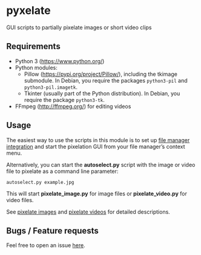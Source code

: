 # pyxelate

GUI scripts to partially pixelate images or short video clips

## Requirements

- Python 3 (<https://www.python.org/>)
- Python modules:
  - Pillow (<https://pypi.org/project/Pillow/>), including the tkimage submodule.
    In Debian, you require the packages `python3-pil` and `python3-pil.imagetk`.
  - Tkinter (usually part of the Python distribution).
    In Debian, you require the package `python3-tk`.
- FFmpeg (<http://ffmpeg.org/>) for editing videos

## Usage

The easiest way to use the scripts in this module is to set up
[file manager integration](docs/file-manager-integration.md) and
start the pixelation GUI from your file manager’s context menu.

Alternatively, you can start the **autoselect.py** script with
the image or video file to pixelate as a command line parameter:

`autoselect.py example.jpg`

This will start **pixelate_image.py** for image files
or **pixelate_video.py** for video files.

See [pixelate images](docs/pixelate-images.md)
and [pixelate videos](docs/pixelate-videos.md)
for detailed descriptions.

## Bugs / Feature requests

Feel free to open an issue [here](https://github.com/blackstream-x/pyxelate/issues).
